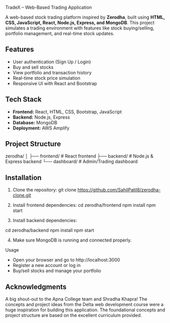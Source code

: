 TradeX – Web-Based Trading Application

A web-based stock trading platform inspired by **Zerodha**, built using **HTML, CSS, JavaScript, React, Node.js, Express, and MongoDB**. This project simulates a trading environment with features like stock buying/selling, portfolio management, and real-time stock updates.  

## Features

- User authentication (Sign Up / Login)  
- Buy and sell stocks  
- View portfolio and transaction history  
- Real-time stock price simulation  
- Responsive UI with React and Bootstrap  

## Tech Stack

- **Frontend:** React, HTML, CSS, Bootstrap, JavaScript  
- **Backend:** Node.js, Express  
- **Database:** MongoDB  
- **Deployment:** AWS Amplify  

## Project Structure

zerodha/
│
├── frontend/ # React frontend
├── backend/ # Node.js & Express backend
└── dashboard/ # Admin/Trading dashboard


## Installation

1. Clone the repository:
git clone https://github.com/SahilPatil8/zerodha-clone.git

2. Install frontend dependencies:
cd zerodha/frontend
npm install
npm start

3. Install backend dependencies:

cd zerodha/backend
npm install
npm start

4. Make sure MongoDB is running and connected properly.

Usage

- Open your browser and go to http://localhost:3000
- Register a new account or log in
- Buy/sell stocks and manage your portfolio

## Acknowledgments
A big shout-out to the Apna College team and Shradha Khapra! The concepts and project ideas from the Delta web development course were a huge inspiration for building this application. The foundational concepts and project structure are based on the excellent curriculum provided.